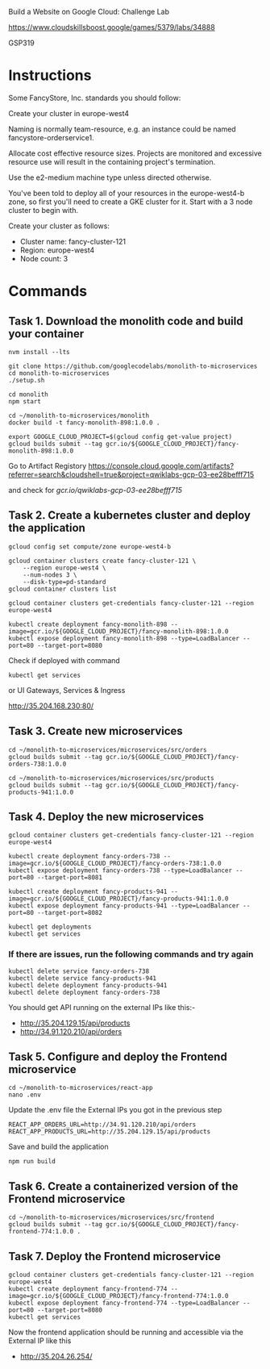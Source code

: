 Build a Website on Google Cloud: Challenge Lab

https://www.cloudskillsboost.google/games/5379/labs/34888

GSP319

# Instructions

Some FancyStore, Inc. standards you should follow:

Create your cluster in europe-west4

Naming is normally team-resource, e.g. an instance could be named fancystore-orderservice1.

Allocate cost effective resource sizes. Projects are monitored and excessive resource use will result in the containing project's termination.

Use the e2-medium machine type unless directed otherwise.

You've been told to deploy all of your resources in the europe-west4-b zone, so first you'll need to create a GKE cluster for it. Start with a 3 node cluster to begin with.

Create your cluster as follows:
- Cluster name: fancy-cluster-121
- Region: europe-west4
- Node count: 3



# Commands

## Task 1. Download the monolith code and build your container
```
nvm install --lts
```

```
git clone https://github.com/googlecodelabs/monolith-to-microservices
cd monolith-to-microservices
./setup.sh
```

```
cd monolith
npm start
```

```
cd ~/monolith-to-microservices/monolith
docker build -t fancy-monolith-898:1.0.0 .
```

```
export GOOGLE_CLOUD_PROJECT=$(gcloud config get-value project)
gcloud builds submit --tag gcr.io/${GOOGLE_CLOUD_PROJECT}/fancy-monolith-898:1.0.0
```


Go to Artifact Registory
https://console.cloud.google.com/artifacts?referrer=search&cloudshell=true&project=qwiklabs-gcp-03-ee28befff715

and check for *gcr.io/qwiklabs-gcp-03-ee28befff715*


## Task 2. Create a kubernetes cluster and deploy the application


```
gcloud config set compute/zone europe-west4-b
```

```
gcloud container clusters create fancy-cluster-121 \
    --region europe-west4 \
    --num-nodes 3 \
    --disk-type=pd-standard
gcloud container clusters list
```

```
gcloud container clusters get-credentials fancy-cluster-121 --region europe-west4

kubectl create deployment fancy-monolith-898 --image=gcr.io/${GOOGLE_CLOUD_PROJECT}/fancy-monolith-898:1.0.0
kubectl expose deployment fancy-monolith-898 --type=LoadBalancer --port=80 --target-port=8080
```

Check if deployed with command
```
kubectl get services
```
or UI
Gateways, Services & Ingress

http://35.204.168.230:80/


## Task 3. Create new microservices

```
cd ~/monolith-to-microservices/microservices/src/orders
gcloud builds submit --tag gcr.io/${GOOGLE_CLOUD_PROJECT}/fancy-orders-738:1.0.0
```

```
cd ~/monolith-to-microservices/microservices/src/products
gcloud builds submit --tag gcr.io/${GOOGLE_CLOUD_PROJECT}/fancy-products-941:1.0.0
```


## Task 4. Deploy the new microservices
```
gcloud container clusters get-credentials fancy-cluster-121 --region europe-west4

kubectl create deployment fancy-orders-738 --image=gcr.io/${GOOGLE_CLOUD_PROJECT}/fancy-orders-738:1.0.0
kubectl expose deployment fancy-orders-738 --type=LoadBalancer --port=80 --target-port=8081

kubectl create deployment fancy-products-941 --image=gcr.io/${GOOGLE_CLOUD_PROJECT}/fancy-products-941:1.0.0
kubectl expose deployment fancy-products-941 --type=LoadBalancer --port=80 --target-port=8082

kubectl get deployments
kubectl get services
```

### If there are issues, run the following commands and try again
```
kubectl delete service fancy-orders-738
kubectl delete service fancy-products-941
kubectl delete deployment fancy-products-941
kubectl delete deployment fancy-orders-738
```

You should get API running on the external IPs like this:-
- http://35.204.129.15/api/products
- http://34.91.120.210/api/orders


## Task 5. Configure and deploy the Frontend microservice

```
cd ~/monolith-to-microservices/react-app
nano .env
```

Update the .env file the External IPs you got in the previous step
```
REACT_APP_ORDERS_URL=http://34.91.120.210/api/orders
REACT_APP_PRODUCTS_URL=http://35.204.129.15/api/products
```

Save and build the application
```
npm run build
```


## Task 6. Create a containerized version of the Frontend microservice
```
cd ~/monolith-to-microservices/microservices/src/frontend
gcloud builds submit --tag gcr.io/${GOOGLE_CLOUD_PROJECT}/fancy-frontend-774:1.0.0 .
```

## Task 7. Deploy the Frontend microservice
```
gcloud container clusters get-credentials fancy-cluster-121 --region europe-west4
kubectl create deployment fancy-frontend-774 --image=gcr.io/${GOOGLE_CLOUD_PROJECT}/fancy-frontend-774:1.0.0
kubectl expose deployment fancy-frontend-774 --type=LoadBalancer --port=80 --target-port=8080
kubectl get services
```


Now the frontend application should be running and accessible via the External IP like this
- http://35.204.26.254/
